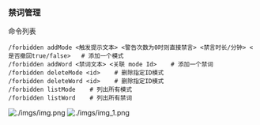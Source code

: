 ### 禁词管理

命令列表

    /forbidden addMode <触发提示文本> <警告次数为0时则直接禁言> <禁言时长/分钟> <是否撤回true/false>   # 添加一个模式
    /forbidden addWord <禁词文本> <关联 mode Id>    # 添加一个禁词
    /forbidden deleteMode <id>    # 删除指定ID模式
    /forbidden deleteWord <id>    # 删除指定ID模式
    /forbidden listMode    # 列出所有模式
    /forbidden listWord    # 列出所有禁词

![./imgs/img.png](img.png)
![./imgs/img_1.png](img_1.png)